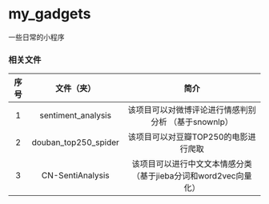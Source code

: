 # my_gadgets

一些日常的小程序

### 相关文件

| 序号 |      文件（夹）      |                             简介                             |
| :--: | :------------------: | :----------------------------------------------------------: |
|  1   |  sentiment_analysis  |     该项目可以对微博评论进行情感判别分析 （基于snownlp）     |
|  2   | douban_top250_spider |             该项目可以对豆瓣TOP250的电影进行爬取             |
|  3   |   CN-SentiAnalysis   | 该项目可以进行中文文本情感分类（基于jieba分词和word2vec向量化） |


